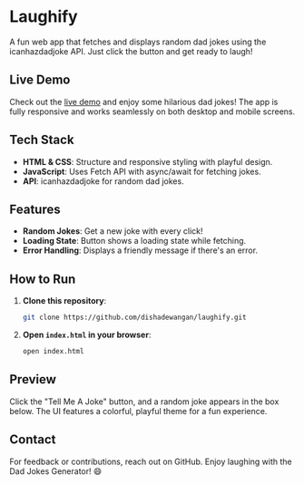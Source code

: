 # Laughify

A fun web app that fetches and displays random dad jokes using the icanhazdadjoke API. Just click the button and get ready to laugh!

## Live Demo
Check out the [live demo](https://dishadewangan.github.io/Laughify/) and enjoy some hilarious dad jokes! The app is fully responsive and works seamlessly on both desktop and mobile screens.

## Tech Stack
- **HTML & CSS**: Structure and responsive styling with playful design.
- **JavaScript**: Uses Fetch API with async/await for fetching jokes.
- **API**: icanhazdadjoke for random dad jokes.

## Features
- **Random Jokes**: Get a new joke with every click!
- **Loading State**: Button shows a loading state while fetching.
- **Error Handling**: Displays a friendly message if there's an error.

## How to Run
1. **Clone this repository**:
   ```bash
   git clone https://github.com/dishadewangan/laughify.git
   ```
2. **Open `index.html` in your browser**:
   ```bash
   open index.html
   ```

## Preview
Click the "Tell Me A Joke" button, and a random joke appears in the box below. The UI features a colorful, playful theme for a fun experience.

## Contact
For feedback or contributions, reach out on GitHub. Enjoy laughing with the Dad Jokes Generator! 😄
